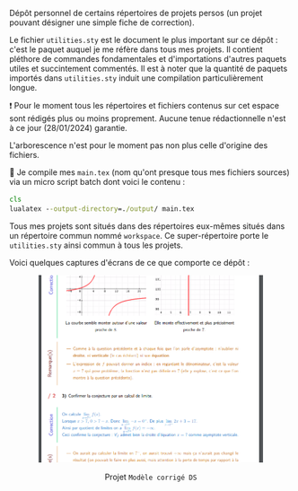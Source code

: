 Dépôt personnel de certains répertoires de projets persos (un projet pouvant désigner une simple fiche de correction).

Le fichier `utilities.sty` est le document le plus important sur ce dépôt : c'est le paquet auquel je me réfère dans tous mes projets. Il contient pléthore de commandes fondamentales et d'importations d'autres paquets utiles et succintement commentés.
Il est à noter que la quantité de paquets importés dans `utilities.sty` induit une compilation particulièrement longue.

:heavy_exclamation_mark: Pour le moment tous les répertoires et fichiers contenus sur cet espace sont rédigés plus ou moins proprement. Aucune tenue rédactionnelle n'est à ce jour (28/01/2024) garantie.

L'arborescence n'est pour le moment pas non plus celle d'origine des fichiers.

:hammer: Je compile mes `main.tex` (nom qu'ont presque tous mes fichiers sources) via un micro script batch dont voici le contenu :
```bat
cls
lualatex --output-directory=./output/ main.tex
```
Tous mes projets sont situés dans des répertoires eux-mêmes situés dans un répertoire commun nommé `workspace`. Ce super-répertoire porte le `utilities.sty` ainsi commun à tous les projets.

Voici quelques captures d'écrans de ce que comporte ce dépôt :

<p align='center'>
  <img src='Modèle%20corrigé%20DS/icon.png' width='400'>
</p>

<p align='center'>Projet <code>Modèle corrigé DS</code></p>


